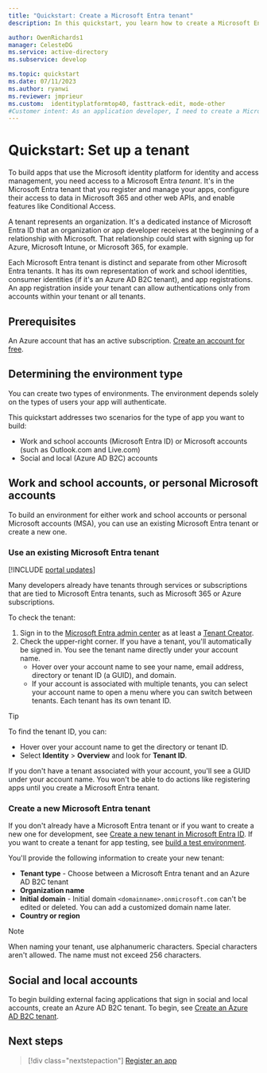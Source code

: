 ```yaml
---
title: "Quickstart: Create a Microsoft Entra tenant"
description: In this quickstart, you learn how to create a Microsoft Entra tenant for use in developing applications that use the Microsoft identity platform for authentication and authorization.

author: OwenRichards1
manager: CelesteDG
ms.service: active-directory
ms.subservice: develop

ms.topic: quickstart
ms.date: 07/11/2023
ms.author: ryanwi
ms.reviewer: jmprieur
ms.custom:  identityplatformtop40, fasttrack-edit, mode-other
#Customer intent: As an application developer, I need to create a Microsoft identity environment so I can use it to register applications.
---
```


# Quickstart: Set up a tenant

To build apps that use the Microsoft identity platform for identity and access management, you need access to a Microsoft Entra *tenant*. It's in the Microsoft Entra tenant that you register and manage your apps, configure their access to data in Microsoft 365 and other web APIs, and enable features like Conditional Access.

A tenant represents an organization. It's a dedicated instance of Microsoft Entra ID that an organization or app developer receives at the beginning of a relationship with Microsoft. That relationship could start with signing up for Azure, Microsoft Intune, or Microsoft 365, for example.

Each Microsoft Entra tenant is distinct and separate from other Microsoft Entra tenants. It has its own representation of work and school identities, consumer identities (if it's an Azure AD B2C tenant), and app registrations. An app registration inside your tenant can allow authentications only from accounts within your tenant or all tenants.

## Prerequisites

An Azure account that has an active subscription. [Create an account for free](https://azure.microsoft.com/free/?WT.mc_id=A261C142F).

## Determining the environment type

You can create two types of environments. The environment depends solely on the types of users your app will authenticate. 

This quickstart addresses two scenarios for the type of app you want to build:

* Work and school accounts (Microsoft Entra ID) or Microsoft accounts (such as Outlook.com and Live.com)
* Social and local (Azure AD B2C) accounts

## Work and school accounts, or personal Microsoft accounts

To build an environment for either work and school accounts or personal Microsoft accounts (MSA), you can use an existing Microsoft Entra tenant or create a new one.
<a name='use-an-existing-azure-ad-tenant'></a>

### Use an existing Microsoft Entra tenant

[!INCLUDE [portal updates](~/includes/portal-update.md)]

Many developers already have tenants through services or subscriptions that are tied to Microsoft Entra tenants, such as Microsoft 365 or Azure subscriptions.

To check the tenant:

1. Sign in to the [Microsoft Entra admin center](https://entra.microsoft.com) as at least a [Tenant Creator](~/identity/role-based-access-control/permissions-reference.md#tenant-creator).
1. Check the upper-right corner. If you have a tenant, you'll automatically be signed in. You see the tenant name directly under your account name.
   * Hover over your account name to see your name, email address, directory or tenant ID (a GUID), and domain.
   * If your account is associated with multiple tenants, you can select your account name to open a menu where you can switch between tenants. Each tenant has its own tenant ID.

> [!TIP]
> To find the tenant ID, you can:
> * Hover over your account name to get the directory or tenant ID.
> * Select **Identity** > **Overview** and look for **Tenant ID**.

If you don't have a tenant associated with your account, you'll see a GUID under your account name. You won't be able to do actions like registering apps until you create a Microsoft Entra tenant.

<a name='create-a-new-azure-ad-tenant'></a>

### Create a new Microsoft Entra tenant

If you don't already have a Microsoft Entra tenant or if you want to create a new one for development, see [Create a new tenant in Microsoft Entra ID](~/fundamentals/create-new-tenant.md). If you want to create a tenant for app testing, see [build a test environment](test-setup-environment.md).

You'll provide the following information to create your new tenant:

- **Tenant type** - Choose between a Microsoft Entra tenant and an Azure AD B2C tenant
- **Organization name**
- **Initial domain** - Initial domain `<domainname>.onmicrosoft.com` can't be edited or deleted. You can add a customized domain name later.
- **Country or region**

> [!NOTE]
> When naming your tenant, use alphanumeric characters. Special characters aren't allowed. The name must not exceed 256 characters.

## Social and local accounts

To begin building external facing applications that sign in social and local accounts, create an Azure AD B2C tenant. To begin, see [Create an Azure AD B2C tenant](/azure/active-directory-b2c/tutorial-create-tenant).

## Next steps

> [!div class="nextstepaction"]
> [Register an app](quickstart-register-app.md)
